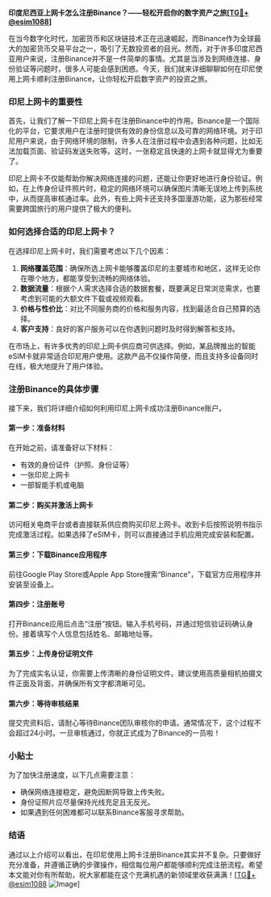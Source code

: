 **印度尼西亚上网卡怎么注册Binance？——轻松开启你的数字资产之旅[[TG💪+ @esim1088](https://t.me/s/esim1088)]**

在当今数字化时代，加密货币和区块链技术正在迅速崛起，而Binance作为全球最大的加密货币交易平台之一，吸引了无数投资者的目光。然而，对于许多印度尼西亚用户来说，注册Binance并不是一件简单的事情。尤其是当涉及到网络连接、身份验证等问题时，很多人可能会感到困惑。今天，我们就来详细聊聊如何在印尼使用上网卡顺利注册Binance，让你轻松开启数字资产的投资之旅。

### 印尼上网卡的重要性

首先，让我们了解一下印尼上网卡在注册Binance中的作用。Binance是一个国际化的平台，它要求用户在注册时提供有效的身份信息以及可靠的网络环境。对于印尼用户来说，由于网络环境的限制，许多人在注册过程中会遇到各种问题，比如无法加载页面、验证码发送失败等。这时，一张稳定且快速的上网卡就显得尤为重要了。

印尼上网卡不仅能帮助你解决网络连接的问题，还能让你更好地进行身份验证。例如，在上传身份证件照片时，稳定的网络环境可以确保图片清晰无误地上传到系统中，从而提高审核通过率。此外，有些上网卡还支持多国漫游功能，这为那些经常需要跨国旅行的用户提供了极大的便利。

### 如何选择合适的印尼上网卡？

在选择印尼上网卡时，我们需要考虑以下几个因素：

1. **网络覆盖范围**：确保所选上网卡能够覆盖印尼的主要城市和地区，这样无论你在哪个地方，都能享受到流畅的网络体验。
2. **数据流量**：根据个人需求选择合适的数据套餐，既要满足日常浏览需求，也要考虑到可能的大额文件下载或视频观看。
3. **价格与性价比**：对比不同服务商的价格和服务内容，找到最适合自己预算的选择。
4. **客户支持**：良好的客户服务可以在你遇到问题时及时得到解答和支持。

在市场上，有许多优秀的印尼上网卡供应商可供选择。例如，某品牌推出的智能eSIM卡就非常适合印尼用户使用。这款产品不仅操作简便，而且支持多设备同时在线，极大地提升了用户体验。

### 注册Binance的具体步骤

接下来，我们将详细介绍如何利用印尼上网卡成功注册Binance账户。

#### 第一步：准备材料

在开始之前，请准备好以下材料：
- 有效的身份证件（护照、身份证等）
- 一张印尼上网卡
- 一部智能手机或电脑

#### 第二步：购买并激活上网卡

访问相关电商平台或者直接联系供应商购买印尼上网卡。收到卡后按照说明书指示完成激活过程。如果选择了eSIM卡，则可以直接通过手机应用完成安装和配置。

#### 第三步：下载Binance应用程序

前往Google Play Store或Apple App Store搜索“Binance”，下载官方应用程序并安装至设备上。

#### 第四步：注册账号

打开Binance应用后点击“注册”按钮。输入手机号码，并通过短信验证码确认身份。接着填写个人信息包括姓名、邮箱地址等。

#### 第五步：上传身份证明文件

为了完成实名认证，你需要上传清晰的身份证明文件。建议使用高质量相机拍摄文件正面及背面，并确保所有文字都清晰可见。

#### 第六步：等待审核结果

提交完资料后，请耐心等待Binance团队审核你的申请。通常情况下，这个过程不会超过24小时。一旦审核通过，你就正式成为了Binance的一员啦！

### 小贴士

为了加快注册速度，以下几点需要注意：
- 确保网络连接稳定，避免因断网导致上传失败。
- 身份证照片应尽量保持光线充足且无反光。
- 如果遇到任何困难都可以联系Binance客服寻求帮助。

### 结语

通过以上介绍可以看出，在印尼使用上网卡注册Binance其实并不复杂。只要做好充分准备，并遵循正确的步骤操作，相信每位用户都能够顺利完成注册流程。希望本文能对你有所帮助，祝大家都能在这个充满机遇的新领域里收获满满！[[TG💪+ @esim1088](https://t.me/s/esim1088) ![Image](https://i.postimg.cc/4NQfJmqS/Snipaste-2025-05-13-00-14-12.png)]